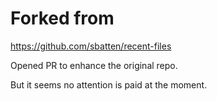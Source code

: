 # Forked from
https://github.com/sbatten/recent-files

Opened PR to enhance the original repo.

But it seems no attention is paid at the moment.
